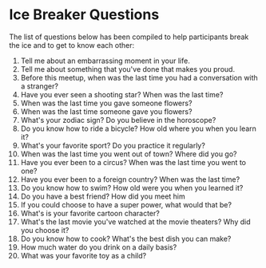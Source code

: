 # Ice Breaker Questions
The list of questions below has been compiled to help participants break the ice and to get to know each other:

1. Tell me about an embarrassing moment in your life.
1. Tell me about something that you've done that makes you proud.
1. Before this meetup, when was the last time you had a conversation with a stranger?
1. Have you ever seen a shooting star? When was the last time?
1. When was the last time you gave someone flowers?
1. When was the last time someone gave you flowers?
1. What's your zodiac sign? Do you believe in the horoscope?
1. Do you know how to ride a bicycle? How old where you when you learn it?
1. What's your favorite sport? Do you practice it regularly?
1. When was the last time you went out of town? Where did you go?
1. Have you ever been to a circus? When was the last time you went to one?
1. Have you ever been to a foreign country? When was the last time?
1. Do you know how to swim? How old were you when you learned it?
1. Do you have a best friend? How did you meet him
1. If you could choose to have a super power, what would that be?
1. What's is your favorite cartoon character?
1. What's the last movie you've watched at the movie theaters? Why did you choose it?
1. Do you know how to cook? What's the best dish you can make?
1. How much water do you drink on a daily basis?
1. What was your favorite toy as a child?
